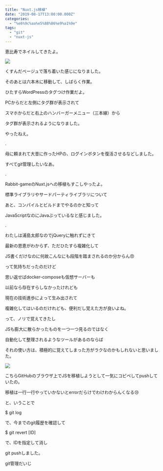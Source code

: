 ```yaml
---
title: "Nuxt.js移植"
date: "2019-08-17T13:00:00.000Z"
categories: 
  - "%e6%9c%aa%e5%88%86%e9%a1%9e"
tags: 
  - "git"
  - "nuxt-js"
---
```


恵比寿でネイルしてきたよ。

![](images/2019-08-17-14-00-24.jpg)

くすんだベージュで落ち着いた感じになりました。

そのあとは六本木に移動して、しばらく作業。

ひたすらWordPressのタグつけ作業だよ。

PCからだと左側にタグ群が表示されて

スマホからだと右上のハンバーガーメニュー（三本線）から

タグ群が表示されるようになりました。

やったねえ。

.

母に頼まれて大昔に作ったHPの、ログインボタンを復活させるなどしました。

すべてgit管理したいなあ。

.

Rabbit-gameのNuxt.jsへの移植もすこしやったよ。

標準ライブラリやサードパーティライブラリについて

あと、コンパイルとビルドまでやるのかと知って

JavaScriptなのにJavaぶっているなと感じました。

.

わたしは浦島太郎なのでjQueryに触れずにきて

最新の恩恵がわからず、ただひたすら複雑化して

JS書くだけなのに何故こんなにも段階を踏まされるのか分からん😠

って気持ちだったのだけど

思い返せばdocker-composeも仮想サーバーも

以前なら存在すらしなかったけれども

現在の技術進歩によって生み出されて

複雑化してはいるのだけれども、便利だし覚えた方が良いよね。

って、ノリで覚えてきたし

JSも膨大に散らかったものを一つ一つ見るのではなく

自動化して整理されるようなツールがあるのならば

それの使い方は、積極的に覚えてしまった方がラクなのかもしれないと思いました。

![](images/e382b9e382afe383aae383bce383b3e382b7e383a7e38383e38388-2019-08-17-20.46.33.png)

こちらGitHubのブラウザ上でJSを移植しようとして一気にコピペしてpushしていたの。

移植は一行一行やっていかないとerrorだらけでわけわからんくなる😢

と、いうことで

$ git log

で、今までのgit履歴を確認して

$ git revert \[ID\] 

で、IDを指定して消し

git pushしました。

git管理だいじ
